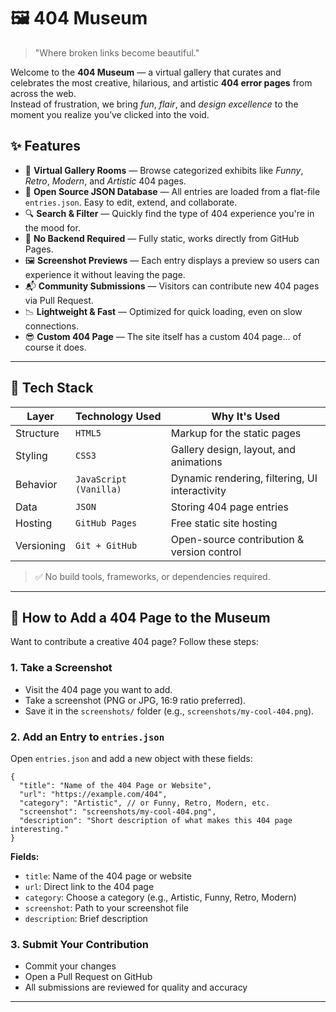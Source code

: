 # 🖼️ 404 Museum

> "Where broken links become beautiful."

Welcome to the **404 Museum** — a virtual gallery that curates and celebrates the most creative, hilarious, and artistic **404 error pages** from across the web.  
Instead of frustration, we bring *fun*, *flair*, and *design excellence* to the moment you realize you’ve clicked into the void.

## ✨ Features

- 🎨 **Virtual Gallery Rooms** — Browse categorized exhibits like *Funny*, *Retro*, *Modern*, and *Artistic* 404 pages.
- 📂 **Open Source JSON Database** — All entries are loaded from a flat-file `entries.json`. Easy to edit, extend, and collaborate.
- 🔍 **Search & Filter** — Quickly find the type of 404 experience you're in the mood for.
- 💾 **No Backend Required** — Fully static, works directly from GitHub Pages.
- 🖼️ **Screenshot Previews** — Each entry displays a preview so users can experience it without leaving the page.
- 📬 **Community Submissions** — Visitors can contribute new 404 pages via Pull Request.
- 📉 **Lightweight & Fast** — Optimized for quick loading, even on slow connections.
- 😎 **Custom 404 Page** — The site itself has a custom 404 page… of course it does.

---

## 🧰 Tech Stack

| Layer         | Technology Used                | Why It's Used                                  |
|---------------|--------------------------------|------------------------------------------------|
| Structure     | `HTML5`                        | Markup for the static pages                    |
| Styling       | `CSS3`                         | Gallery design, layout, and animations         |
| Behavior      | `JavaScript (Vanilla)`         | Dynamic rendering, filtering, UI interactivity|
| Data          | `JSON`                         | Storing 404 page entries                       |
| Hosting       | `GitHub Pages`                 | Free static site hosting                       |
| Versioning    | `Git + GitHub`                 | Open-source contribution & version control     |

> ✅ No build tools, frameworks, or dependencies required.

---

## 📝 How to Add a 404 Page to the Museum

Want to contribute a creative 404 page? Follow these steps:

### 1. Take a Screenshot
- Visit the 404 page you want to add.
- Take a screenshot (PNG or JPG, 16:9 ratio preferred).
- Save it in the `screenshots/` folder (e.g., `screenshots/my-cool-404.png`).

### 2. Add an Entry to `entries.json`
Open `entries.json` and add a new object with these fields:

```
{
  "title": "Name of the 404 Page or Website",
  "url": "https://example.com/404",
  "category": "Artistic", // or Funny, Retro, Modern, etc.
  "screenshot": "screenshots/my-cool-404.png",
  "description": "Short description of what makes this 404 page interesting."
}
```

**Fields:**
- `title`: Name of the 404 page or website
- `url`: Direct link to the 404 page
- `category`: Choose a category (e.g., Artistic, Funny, Retro, Modern)
- `screenshot`: Path to your screenshot file
- `description`: Brief description

### 3. Submit Your Contribution
- Commit your changes
- Open a Pull Request on GitHub
- All submissions are reviewed for quality and accuracy

---
